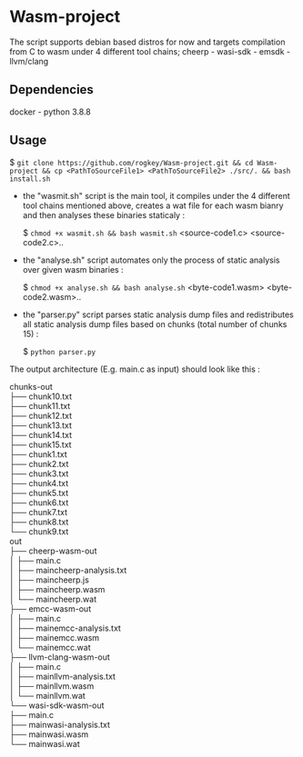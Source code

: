 # Wasm-project

The script supports debian based distros for now and targets compilation from C to wasm under 4 different tool chains; cheerp - wasi-sdk - emsdk - llvm/clang 

## Dependencies

docker - python 3.8.8

## Usage

$ `git clone https://github.com/rogkey/Wasm-project.git && cd Wasm-project && cp <PathToSourceFile1> <PathToSourceFile2> ./src/. && bash install.sh`    

- the "wasmit.sh" script is the main tool, it compiles under the 4 different tool chains mentioned above, creates a wat file for each wasm bianry and then analyses these binaries staticaly : 
    
    $ `chmod +x wasmit.sh && bash wasmit.sh` <source-code1.c> <source-code2.c>..

- the "analyse.sh" script automates only the process of static analysis over given wasm binaries :
    
    $ `chmod +x analyse.sh && bash analyse.sh` <byte-code1.wasm> <byte-code2.wasm>..

- the "parser.py" script parses static analysis dump files and redistributes all static analysis dump files based on chunks (total number of chunks 15) :

    $ `python parser.py`

The output architecture (E.g. main.c as input) should look like this :  

chunks-out  
├── chunk10.txt  
├── chunk11.txt  
├── chunk12.txt  
├── chunk13.txt  
├── chunk14.txt  
├── chunk15.txt  
├── chunk1.txt  
├── chunk2.txt  
├── chunk3.txt  
├── chunk4.txt  
├── chunk5.txt  
├── chunk6.txt  
├── chunk7.txt  
├── chunk8.txt  
└── chunk9.txt  
out  
├── cheerp-wasm-out  
│   ├── main.c  
│   ├── maincheerp-analysis.txt  
│   ├── maincheerp.js  
│   ├── maincheerp.wasm  
│   └── maincheerp.wat  
├── emcc-wasm-out  
│   ├── main.c  
│   ├── mainemcc-analysis.txt  
│   ├── mainemcc.wasm  
│   └── mainemcc.wat  
├── llvm-clang-wasm-out  
│   ├── main.c  
│   ├── mainllvm-analysis.txt  
│   ├── mainllvm.wasm  
│   └── mainllvm.wat  
└── wasi-sdk-wasm-out  
    ├── main.c  
    ├── mainwasi-analysis.txt  
    ├── mainwasi.wasm  
    └── mainwasi.wat  